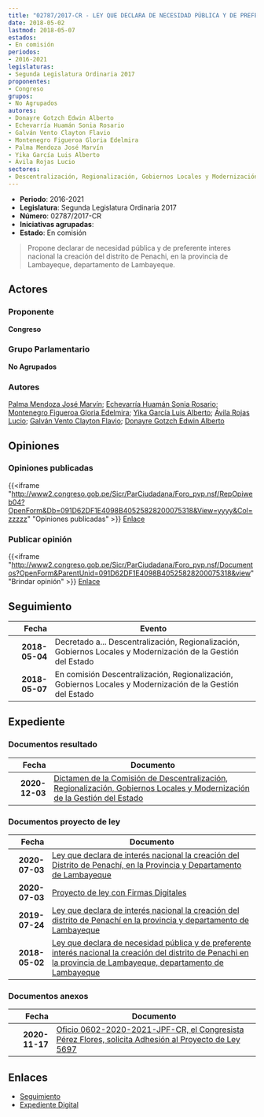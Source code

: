 ```yaml
---
title: "02787/2017-CR - LEY QUE DECLARA DE NECESIDAD PÚBLICA Y DE PREFERENTE INTERÉS NACIONAL LA CREACIÓN DEL DISTRITO DE PENACHI EN LA PROVINCIA DE LAMBAYEQUE, DEPARTAMENTO DE LAMBAYEQUE"
date: 2018-05-02
lastmod: 2018-05-07
estados:
- En comisión
periodos:
- 2016-2021
legislaturas:
- Segunda Legislatura Ordinaria 2017
proponentes:
- Congreso
grupos:
- No Agrupados
autores:
- Donayre Gotzch Edwin Alberto
- Echevarría Huamán Sonia Rosario
- Galván Vento Clayton Flavio
- Montenegro Figueroa Gloria Edelmira
- Palma Mendoza José Marvín
- Yika García Luis Alberto
- Ávila Rojas Lucio
sectores:
- Descentralización, Regionalización, Gobiernos Locales y Modernización de la Gestión del Estado
---
```

- **Periodo**: 2016-2021
- **Legislatura**: Segunda Legislatura Ordinaria 2017
- **Número**: 02787/2017-CR
- **Iniciativas agrupadas**: 
- **Estado**: En comisión

> Propone declarar de necesidad pública y de preferente interes nacional la creación del distrito de Penachi, en la provincia de Lambayeque, departamento de Lambayeque.


## Actores

### Proponente

**Congreso**

### Grupo Parlamentario

**No Agrupados**

### Autores

[Palma Mendoza José Marvín](mailto:mailto:jpalma@congreso.gob.pe); [Echevarría Huamán Sonia Rosario](mailto:mailto:sechevarria@congreso.gob.pe); [Montenegro Figueroa Gloria Edelmira](mailto:mailto:gmontenegrof@congreso.gob.pe); [Yika García Luis Alberto](mailto:mailto:lyika@congreso.gob.pe); [Ávila Rojas Lucio](mailto:mailto:lavilar@congreso.gob.pe); [Galván Vento Clayton Flavio](mailto:mailto:cgalvan@congreso.gob.pe); [Donayre Gotzch Edwin Alberto](mailto:mailto:edonayre@congreso.gob.pe)

## Opiniones

### Opiniones publicadas

{{<iframe "http://www2.congreso.gob.pe/Sicr/ParCiudadana/Foro_pvp.nsf/RepOpiweb04?OpenForm&Db=091D62DF1E4098B40525828200075318&View=yyyy&Col=zzzzz" "Opiniones publicadas" >}}
[Enlace](http://www2.congreso.gob.pe/Sicr/ParCiudadana/Foro_pvp.nsf/RepOpiweb04?OpenForm&Db=091D62DF1E4098B40525828200075318&View=yyyy&Col=zzzzz)

### Publicar opinión

{{<iframe "http://www2.congreso.gob.pe/Sicr/ParCiudadana/Foro_pvp.nsf/Documentos?OpenForm&ParentUnid=091D62DF1E4098B40525828200075318&view" "Brindar opinión" >}}
[Enlace](http://www2.congreso.gob.pe/Sicr/ParCiudadana/Foro_pvp.nsf/Documentos?OpenForm&ParentUnid=091D62DF1E4098B40525828200075318&view)


## Seguimiento

| Fecha | Evento |
|------:|--------|
| **2018-05-04** | Decretado a... Descentralización, Regionalización, Gobiernos Locales y Modernización de la Gestión del Estado |
| **2018-05-07** | En comisión Descentralización, Regionalización, Gobiernos Locales y Modernización de la Gestión del Estado |

## Expediente

### Documentos resultado

| Fecha | Documento |
|------:|-----------|
| **2020-12-03** | [Dictamen de la Comisión de Descentralización, Regionalización, Gobiernos Locales y Modernización de la Gestión del Estado](https://leyes.congreso.gob.pe/Documentos/2016_2021/Dictamenes/Proyectos_de_Ley/02787DC08MAY-20201203.pdf) |

### Documentos proyecto de ley

| Fecha | Documento |
|------:|-----------|
| **2020-07-03** | [Ley que declara de interés nacional la creación del Distrito de Penachí, en la Provincia y Departamento de Lambayeque](http://www.leyes.congreso.gob.pe/Documentos/2016_2021/Proyectos_de_Ley_y_de_Resoluciones_Legislativas/PL05697-20200703.pdf) |
| **2020-07-03** | [Proyecto de ley con Firmas Digitales](http://www.leyes.congreso.gob.pe/Documentos/2016_2021/Proyectos_de_Ley_y_de_Resoluciones_Legislativas/Proyectos_Firmas_digitales/PL05697.pdf) |
| **2019-07-24** | [Ley que declara de interés nacional la creación del distrito de Penachí en la provincia y departamento de Lambayeque](http://www.leyes.congreso.gob.pe/Documentos/2016_2021/Proyectos_de_Ley_y_de_Resoluciones_Legislativas/PL0461220190724.pdf) |
| **2018-05-02** | [Ley que declara de necesidad pública y de preferente interés nacional la creación del distrito de Penachi en la provincia de Lambayeque, departamento de Lambayeque](http://www.leyes.congreso.gob.pe/Documentos/2016_2021/Proyectos_de_Ley_y_de_Resoluciones_Legislativas/PL0277520180424.pdf) |

### Documentos anexos

| Fecha | Documento |
|------:|-----------|
| **2020-11-17** | [Oficio 0602-2020-2021-JPF-CR, el Congresista Pérez Flores, solicita Adhesión al Proyecto de Ley 5697](https://leyes.congreso.gob.pe/Documentos/2016_2021/Adhesiones/Proyectos_de_Ley/OFICIO-0620-2020-2021-JPF-CR.pdf) |

## Enlaces

- [Seguimiento](http://www2.congreso.gob.pe/Sicr/TraDocEstProc/CLProLey2016.nsf/f7fff46988ca05b1052578e100829cc7/9145b5320cf886dd0525828200066dc1?OpenDocument)
- [Expediente Digital](http://www2.congreso.gob.pe/Sicr/TraDocEstProc/Expvirt_2011.nsf/visbusqptramdoc1621/02787?opendocument)

